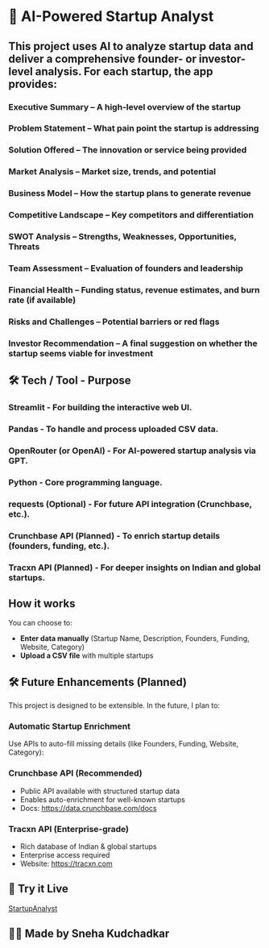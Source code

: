 # 🚀 AI-Powered Startup Analyst

## This project uses AI to analyze startup data and deliver a comprehensive founder- or investor-level analysis. For each startup, the app provides:

### Executive Summary – A high-level overview of the startup

### Problem Statement – What pain point the startup is addressing

### Solution Offered – The innovation or service being provided

### Market Analysis – Market size, trends, and potential

### Business Model – How the startup plans to generate revenue

### Competitive Landscape – Key competitors and differentiation

### SWOT Analysis – Strengths, Weaknesses, Opportunities, Threats

### Team Assessment – Evaluation of founders and leadership

### Financial Health – Funding status, revenue estimates, and burn rate (if available)

### Risks and Challenges – Potential barriers or red flags

### Investor Recommendation – A final suggestion on whether the startup seems viable for investment


## 🛠️ Tech / Tool - Purpose
### Streamlit - For building the interactive web UI.
### Pandas - To handle and process uploaded CSV data.
### OpenRouter (or OpenAI) - For AI-powered startup analysis via GPT.
### Python - Core programming language.
### requests (Optional) - For future API integration (Crunchbase, etc.).
### Crunchbase API (Planned) - To enrich startup details (founders, funding, etc.).
### Tracxn API (Planned) - For deeper insights on Indian and global startups.

## How it works
You can choose to:
- **Enter data manually** (Startup Name, Description, Founders, Funding, Website, Category)
- **Upload a CSV file** with multiple startups

## 🛠 Future Enhancements (Planned)
This project is designed to be extensible. In the future, I plan to:

### Automatic Startup Enrichment
Use APIs to auto-fill missing details (like Founders, Funding, Website, Category):

### Crunchbase API (Recommended)
- Public API available with structured startup data
- Enables auto-enrichment for well-known startups
- Docs: https://data.crunchbase.com/docs

### Tracxn API (Enterprise-grade)
- Rich database of Indian & global startups
- Enterprise access required
- Website: https://tracxn.com

## 🔗 Try it Live
[StartupAnalyst](https://startupanalyst.streamlit.app/)

## 🙋‍♀️ Made by Sneha Kudchadkar

